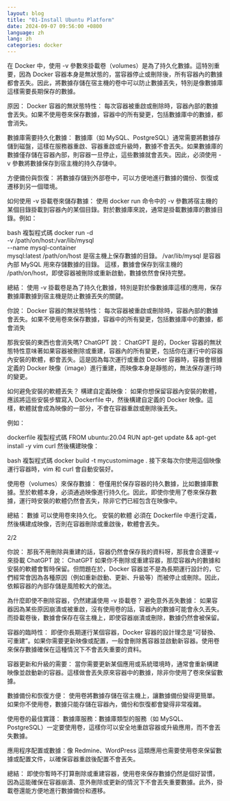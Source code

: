 ```yaml
---
layout: blog
title: "01-Install Ubuntu Platform"
date: 2024-09-07 09:56:00 +0800
language: zh
lang: zh
categories: docker
---
```


在 Docker 中，使用 -v 參數來掛載卷（volumes）是為了持久化數據。這特別重要，因為 Docker 容器本身是無狀態的，當容器停止或刪除後，所有容器內的數據都會丟失。因此，將數據存儲在宿主機的卷中可以防止數據丟失，特別是像數據庫這樣需要長期保存的數據。

原因：
Docker 容器的無狀態特性： 每次容器被重啟或刪除時，容器內部的數據會丟失。如果不使用卷來保存數據，容器中的所有變更，包括數據庫中的數據，都會消失。

數據庫需要持久化數據： 數據庫（如 MySQL、PostgreSQL）通常需要將數據存儲到磁盤，這樣在服務器重啟、容器重啟或升級時，數據不會丟失。如果數據庫的數據僅存儲在容器內部，則容器一旦停止，這些數據就會丟失。因此，必須使用 -v 參數將數據保存到宿主機的持久存儲中。

方便備份與恢復： 將數據存儲到外部卷中，可以方便地進行數據的備份、恢復或遷移到另一個環境。

如何使用 -v 掛載卷來儲存數據：
使用 docker run 命令中的 -v 參數將宿主機的某個目錄掛載到容器內的某個目錄。對於數據庫來說，通常是掛載數據庫的數據目錄。例如：

bash
複製程式碼
docker run -d \
  -v /path/on/host:/var/lib/mysql \
  --name mysql-container \
  mysql:latest
/path/on/host 是宿主機上保存數據的目錄。
/var/lib/mysql 是容器內部 MySQL 用來存儲數據的目錄。
這樣，數據會保存到宿主機的 /path/on/host，即使容器被刪除或重新啟動，數據依然會保持完整。

總結：
使用 -v 掛載卷是為了持久化數據，特別是對於像數據庫這樣的應用，保存數據庫數據到宿主機是防止數據丟失的關鍵。






你說：
Docker 容器的無狀態特性： 每次容器被重啟或刪除時，容器內部的數據會丟失。如果不使用卷來保存數據，容器中的所有變更，包括數據庫中的數據，都會消失

那我安裝的東西也會消失嗎?
ChatGPT 說：
ChatGPT
是的，Docker 容器的無狀態特性意味著如果容器被刪除或重建，容器內的所有變更，包括你在運行中的容器內安裝的軟體，都會丟失。這是因為每次運行或重啟 Docker 容器時，容器會根據定義的 Docker 映像（image）進行重建，而映像本身是靜態的，無法保存運行時的變更。

如何避免安裝的軟體丟失？
構建自定義映像： 如果你想保留容器內安裝的軟體，應該將這些安裝步驟寫入 Dockerfile 中，然後構建自定義的 Docker 映像。這樣，軟體就會成為映像的一部分，不會在容器重啟或刪除後丟失。

例如：

dockerfile
複製程式碼
FROM ubuntu:20.04
RUN apt-get update && apt-get install -y vim curl
然後構建映像：

bash
複製程式碼
docker build -t mycustomimage .
接下來每次你使用這個映像運行容器時，vim 和 curl 會自動安裝好。

使用卷（volumes）來保存數據： 卷僅用於保存容器的持久數據，比如數據庫數據。至於軟體本身，必須通過映像進行持久化。因此，即使你使用了卷來保存數據，運行時安裝的軟體仍然會丟失，除非它們已經包含在映像中。

總結：
數據 可以使用卷來持久化。
安裝的軟體 必須在 Dockerfile 中進行定義，然後構建成映像，否則在容器刪除或重啟後，軟體會丟失。

2/2

你說：
那我不用刪除與重建的話，容器仍然會保存我的資料呀，那我會合還要-v來掛載
ChatGPT 說：
ChatGPT
如果你不刪除或重建容器，那麼容器內的數據和安裝的軟體會暫時保留。但問題在於，Docker 容器並不是為長期運行設計的，它們經常會因為各種原因（例如重新啟動、更新、升級等）而被停止或刪除。因此，依賴容器的內部存儲是風險較大的做法。

為什麼即使不刪除容器，仍然建議使用 -v 掛載卷？
避免意外丟失數據： 如果容器因為某些原因崩潰或被重啟，沒有使用卷的話，容器內的數據可能會永久丟失。而掛載卷後，數據會保存在宿主機上，即使容器崩潰或刪除，數據仍然會被保留。

容器的臨時性： 即便你長期運行某個容器，Docker 容器的設計理念是“可替換、可重建”。如果你需要更新映像或配置，一般會刪除舊容器並啟動新容器。使用卷來保存數據確保在這種情況下不會丟失重要的資料。

容器更新和升級的需要： 當你需要更新某個應用或系統環境時，通常會重新構建映像並啟動新的容器。這樣做會丟失原來容器中的數據，除非你使用了卷來保留數據。

數據備份和恢復方便： 使用卷將數據存儲在宿主機上，讓數據備份變得更簡單。如果你不使用卷，數據只能存儲在容器內，備份和恢復都會變得非常複雜。

使用卷的最佳實踐：
數據庫服務：數據庫類型的服務（如 MySQL、PostgreSQL）一定要使用卷，這樣你可以安全地重啟容器或升級應用，而不會丟失數據。

應用程序配置或數據：像 Redmine、WordPress 這類應用也需要使用卷來保留數據或配置文件，以確保容器重啟後配置不會丟失。

總結：
即使你暫時不打算刪除或重建容器，使用卷來保存數據仍然是個好習慣，因為這能確保在容器崩潰、意外刪除或更新的情況下不會丟失重要數據。此外，掛載卷還能方便地進行數據備份和遷移。